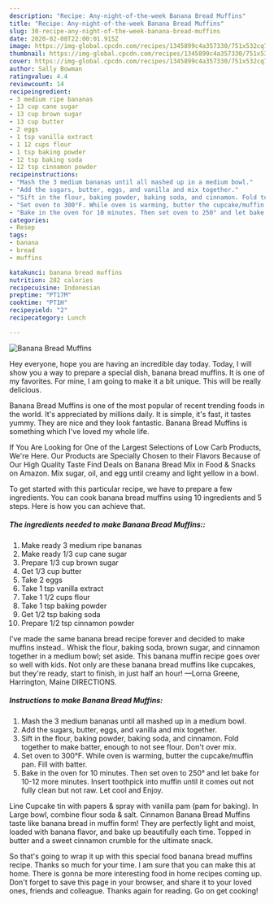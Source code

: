 ```yaml
---
description: "Recipe: Any-night-of-the-week Banana Bread Muffins"
title: "Recipe: Any-night-of-the-week Banana Bread Muffins"
slug: 30-recipe-any-night-of-the-week-banana-bread-muffins
date: 2020-02-08T22:00:01.915Z
image: https://img-global.cpcdn.com/recipes/1345899c4a357330/751x532cq70/banana-bread-muffins-recipe-main-photo.jpg
thumbnail: https://img-global.cpcdn.com/recipes/1345899c4a357330/751x532cq70/banana-bread-muffins-recipe-main-photo.jpg
cover: https://img-global.cpcdn.com/recipes/1345899c4a357330/751x532cq70/banana-bread-muffins-recipe-main-photo.jpg
author: Sally Bowman
ratingvalue: 4.4
reviewcount: 14
recipeingredient:
- 3 medium ripe bananas
- 13 cup cane sugar
- 13 cup brown sugar
- 13 cup butter
- 2 eggs
- 1 tsp vanilla extract
- 1 12 cups flour
- 1 tsp baking powder
- 12 tsp baking soda
- 12 tsp cinnamon powder
recipeinstructions:
- "Mash the 3 medium bananas until all mashed up in a medium bowl."
- "Add the sugars, butter, eggs, and vanilla and mix together."
- "Sift in the flour, baking powder, baking soda, and cinnamon. Fold together to make batter, enough to not see flour. Don&#39;t over mix."
- "Set oven to 300°F. While oven is warming, butter the cupcake/muffin pan. Fill with batter."
- "Bake in the oven for 10 minutes. Then set oven to 250° and let bake for 10-12 more minutes. Insert toothpick into muffin until it comes out not fully clean but not raw. Let cool and Enjoy."
categories:
- Resep
tags:
- banana
- bread
- muffins

katakunci: banana bread muffins
nutrition: 282 calories
recipecuisine: Indonesian
preptime: "PT17M"
cooktime: "PT1H"
recipeyield: "2"
recipecategory: Lunch

---
```



![Banana Bread Muffins](https://img-global.cpcdn.com/recipes/1345899c4a357330/751x532cq70/banana-bread-muffins-recipe-main-photo.jpg)

Hey everyone, hope you are having an incredible day today. Today, I will show you a way to prepare a special dish, banana bread muffins. It is one of my favorites. For mine, I am going to make it a bit unique. This will be really delicious.

Banana Bread Muffins is one of the most popular of recent trending foods in the world. It's appreciated by millions daily. It is simple, it's fast, it tastes yummy. They are nice and they look fantastic. Banana Bread Muffins is something which I've loved my whole life.

If You Are Looking for One of the Largest Selections of Low Carb Products, We&#39;re Here. Our Products are Specially Chosen to their Flavors Because of Our High Quality Taste Find Deals on Banana Bread Mix in Food &amp; Snacks on Amazon. Mix sugar, oil, and egg until creamy and light yellow in a bowl.


To get started with this particular recipe, we have to prepare a few ingredients. You can cook banana bread muffins using 10 ingredients and 5 steps. Here is how you can achieve that.

##### The ingredients needed to make Banana Bread Muffins::

1. Make ready 3 medium ripe bananas
1. Make ready 1/3 cup cane sugar
1. Prepare 1/3 cup brown sugar
1. Get 1/3 cup butter
1. Take 2 eggs
1. Take 1 tsp vanilla extract
1. Take 1 1/2 cups flour
1. Take 1 tsp baking powder
1. Get 1/2 tsp baking soda
1. Prepare 1/2 tsp cinnamon powder


I&#39;ve made the same banana bread recipe forever and decided to make muffins instead.. Whisk the flour, baking soda, brown sugar, and cinnamon together in a medium bowl; set aside. This banana muffin recipe goes over so well with kids. Not only are these banana bread muffins like cupcakes, but they&#39;re ready, start to finish, in just half an hour! —Lorna Greene, Harrington, Maine DIRECTIONS. 

##### Instructions to make Banana Bread Muffins:

1. Mash the 3 medium bananas until all mashed up in a medium bowl.
1. Add the sugars, butter, eggs, and vanilla and mix together.
1. Sift in the flour, baking powder, baking soda, and cinnamon. Fold together to make batter, enough to not see flour. Don&#39;t over mix.
1. Set oven to 300°F. While oven is warming, butter the cupcake/muffin pan. Fill with batter.
1. Bake in the oven for 10 minutes. Then set oven to 250° and let bake for 10-12 more minutes. Insert toothpick into muffin until it comes out not fully clean but not raw. Let cool and Enjoy.


Line Cupcake tin with papers &amp; spray with vanilla pam (pam for baking). In Large bowl, combine flour soda &amp; salt. Cinnamon Banana Bread Muffins taste like banana bread in muffin form! They are perfectly light and moist, loaded with banana flavor, and bake up beautifully each time. Topped in butter and a sweet cinnamon crumble for the ultimate snack. 

So that's going to wrap it up with this special food banana bread muffins recipe. Thanks so much for your time. I am sure that you can make this at home. There is gonna be more interesting food in home recipes coming up. Don't forget to save this page in your browser, and share it to your loved ones, friends and colleague. Thanks again for reading. Go on get cooking!
